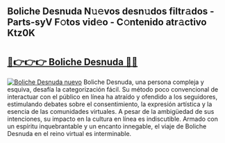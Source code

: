## Boliche Desnuda N𝚞𝚎vos desn𝚞dos filtr𝚊dos - Parts-syV F𝚘tos vid𝚎o - C𝚘ntenido atr𝚊ctivo Ktz0K

# <h2><a href="http://mb9h84.tromn.icu/?c=Boliche+Desnuda">🔗👉👉👉 Boliche Desnuda 🔗🔗</a></h2>

[![Boliche Desnuda nuevo](https://i.imgur.com/pEAQMta.gif)](http://mb9h84.tromn.icu/?c=Boliche+Desnuda)
Boliche Desnuda, una persona compleja y esquiva, desafía la categorización fácil. Su método poco convencional de interactuar con el público en línea ha atraído y ofendido a los seguidores, estimulando debates sobre el consentimiento, la expresión artística y la esencia de las comunidades virtuales. A pesar de la ambigüedad de sus intenciones, su impacto en la cultura en línea es indiscutible. Armado con un espíritu inquebrantable y un encanto innegable, el viaje de Boliche Desnuda en el reino virtual es interminable.

